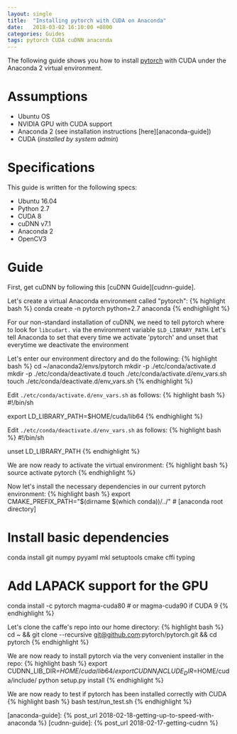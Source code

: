 ```yaml
---
layout: single
title:  "Installing pytorch with CUDA on Anaconda"
date:   2018-03-02 16:10:00 +0800
categories: Guides
tags: pytorch CUDA cuDNN anaconda
---
```

The following guide shows you how to install [pytorch][pytorch] with CUDA
under the Anaconda 2 virtual environment.

# Assumptions
* Ubuntu OS
* NVIDIA GPU with CUDA support
* Anaconda 2 (see installation instructions [here][anaconda-guide])
* CUDA (*installed by system admin*)

# Specifications
This guide is written for the following specs:
* Ubuntu 16.04
* Python 2.7
* CUDA 8
* cuDNN v7.1
* Anaconda 2
* OpenCV3

# Guide
First, get cuDNN by following this [cuDNN Guide][cudnn-guide].

Let's create a virtual Anaconda environment called "pytorch":
{% highlight bash %}
conda create -n pytorch python=2.7 anaconda
{% endhighlight %}

For our non-standard installation of cuDNN, we need to tell pytorch where to
look for `libcudart.` via the environment variable `$LD_LIBRARY_PATH`. Let's
tell Anaconda to set that every time we activate 'pytorch' and unset that
everytime we deactivate the environment

Let's enter our environment directory and do the following:
{% highlight bash %}
cd ~/anaconda2/envs/pytorch
mkdir -p ./etc/conda/activate.d
mkdir -p ./etc/conda/deactivate.d
touch ./etc/conda/activate.d/env_vars.sh
touch ./etc/conda/deactivate.d/env_vars.sh
{% endhighlight %}

Edit `./etc/conda/activate.d/env_vars.sh` as follows:
{% highlight bash %}
#!/bin/sh

export LD_LIBRARY_PATH=$HOME/cuda/lib64
{% endhighlight %}

Edit `./etc/conda/deactivate.d/env_vars.sh` as follows:
{% highlight bash %}
#!/bin/sh

unset LD_LIBRARY_PATH
{% endhighlight %}

We are now ready to activate the virtual environment:
{% highlight bash %}
source activate pytorch
{% endhighlight %}

Now let's install the necessary dependencies in our current pytorch environment:
{% highlight bash %}
export CMAKE_PREFIX_PATH="$(dirname $(which conda))/../" # [anaconda root directory]

# Install basic dependencies
conda install git numpy pyyaml mkl setuptools cmake cffi typing

# Add LAPACK support for the GPU
conda install -c pytorch magma-cuda80 # or magma-cuda90 if CUDA 9
{% endhighlight %}

Let's clone the caffe's repo into our home directory:
{% highlight bash %}
cd ~ && git clone --recursive git@github.com:pytorch/pytorch.git && cd pytorch
{% endhighlight %}

We are now ready to install pytorch via the very convenient installer in the
repo:
{% highlight bash %}
export CUDNN_LIB_DIR=$HOME/cuda/lib64/
export CUDNN_INCLUDE_DIR=$HOME/cuda/include/
python setup.py install
{% endhighlight %}

We are now ready to test if pytorch has been installed correctly with CUDA
{% highlight bash %}
bash test/run_test.sh
{% endhighlight %}

[pytorch]: http://pytorch.org/
[anaconda-guide]: {% post_url 2018-02-18-getting-up-to-speed-with-anaconda %}
[cudnn-guide]: {% post_url 2018-02-17-getting-cudnn %}